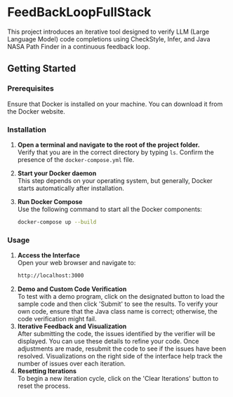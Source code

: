 # FeedBackLoopFullStack

This project introduces an iterative tool designed to verify LLM (Large Language Model) code completions using CheckStyle, Infer, and Java NASA Path Finder in a continuous feedback loop.

## Getting Started

### Prerequisites

Ensure that Docker is installed on your machine. You can download it from the Docker website.

### Installation

1. **Open a terminal and navigate to the root of the project folder.**  
   Verify that you are in the correct directory by typing `ls`. Confirm the presence of the `docker-compose.yml` file.

2. **Start your Docker daemon**  
   This step depends on your operating system, but generally, Docker starts automatically after installation.

3. **Run Docker Compose**  
   Use the following command to start all the Docker components:
   ```bash
   docker-compose up --build

### Usage

1. **Access the Interface**  
    Open your web browser and navigate to:
    ```bash
   http://localhost:3000

2. **Demo and Custom Code Verification**  
To test with a demo program, click on the designated button to load the sample code and then click 'Submit' to see the results.
To verify your own code, ensure that the Java class name is correct; otherwise, the code verification might fail.
3. **Iterative Feedback and Visualization**  
   After submitting the code, the issues identified by the verifier will be displayed. You can use these details to refine your code. Once adjustments are made, resubmit the code to see if the issues have been resolved.
   Visualizations on the right side of the interface help track the number of issues over each iteration.
3. **Resetting Iterations**  
To begin a new iteration cycle, click on the 'Clear Iterations' button to reset the process.